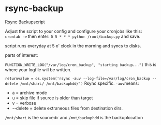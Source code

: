 # rsync-backup
Rsync Backupscript



Adjust the script to your config and configure your cronjobs like this: 
```crontab -e``` then enter: ```0 5 * * * python /root/backup.py``` and save.

script runs everyday at 5 o' clock in the morning and syncs to disks.


parts of interest:

```FUNCTION_WRITE_LOG("/var/log/cron_backup", "starting backup...")``` this is where your logfile will be written.

```returnvalue = os.system('rsync -auv --log-file=/var/log/cron_backup --delete /mnt/shari/ /mnt/backuphdd/')``` 
Rsync specific. ```-auv```means:
* a = archive mode
* u = skip file if source is older than target
* v = verbose
* --delete = delete extraneous files from destination dirs. 

```/mnt/shari``` is the sourcedir and ```/mnt/backuphdd``` is the backuplocation
